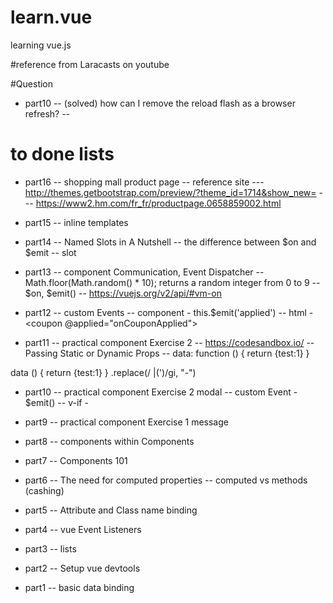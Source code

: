 # learn.vue
learning vue.js

#reference from Laracasts on youtube

#Question
- part10
-- (solved) how can I remove the reload flash as a browser refresh?
--

# to done lists

- part16 -- shopping mall product page
-- reference site
--- http://themes.getbootstrap.com/preview/?theme_id=1714&show_new=
--- https://www2.hm.com/fr_fr/productpage.0658859002.html

- part15 -- inline templates

- part14 -- Named Slots in A Nutshell
-- the difference between $on and $emit
-- slot

- part13 -- component Communication, Event Dispatcher
-- Math.floor(Math.random() * 10);  returns a random integer from 0 to 9
-- $on, $emit()
-- https://vuejs.org/v2/api/#vm-on

- part12 -- custom Events
-- component - this.$emit('applied')
-- html - <coupon @applied="onCouponApplied">

- part11 -- practical component Exercise 2
-- https://codesandbox.io/
-- Passing Static or Dynamic Props
-- data: function () {
    return {test:1}
}

data () {
    return {test:1}
}
.replace(/ |(')/gi, "-")

- part10 -- practical component Exercise 2 modal
-- custom Event - $emit()
-- v-if -

- part9 -- practical component Exercise 1 message
- part8 -- components within Components
- part7 -- Components 101
- part6 -- The need for computed properties
-- computed vs methods (cashing)
- part5 -- Attribute and Class name binding
- part4 -- vue Event Listeners
- part3 -- lists
- part2 -- Setup vue devtools
- part1 -- basic data binding
